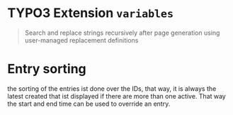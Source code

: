 # TYPO3 Extension `variables`

> Search and replace strings recursively after page generation using user-managed replacement definitions

# Entry sorting

the sorting of the entries ist done over the IDs, that way, it is always the latest created that ist displayed if there are more than one active. That way the start and end time can be used to override an entry.
